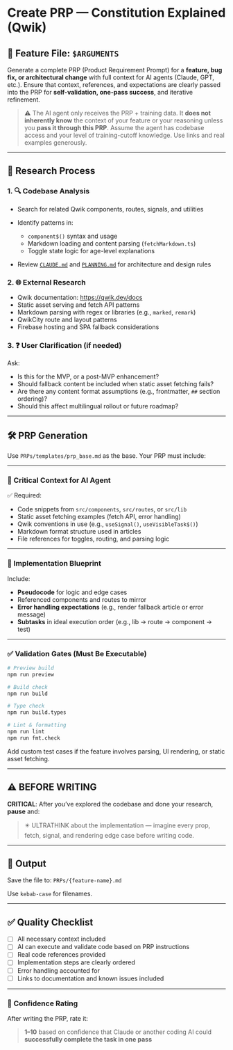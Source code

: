 # Create PRP — Constitution Explained (Qwik)

## 📂 Feature File: `$ARGUMENTS`

Generate a complete PRP (Product Requirement Prompt) for a **feature, bug fix, or architectural change** with full context for AI agents (Claude, GPT, etc.). Ensure that context, references, and expectations are clearly passed into the PRP for **self-validation, one-pass success**, and iterative refinement.

> ⚠️ The AI agent only receives the PRP + training data. It **does not inherently know** the context of your feature or your reasoning unless you **pass it through this PRP**.
> Assume the agent has codebase access and your level of training-cutoff knowledge. Use links and real examples generously.

---

## 🧪 Research Process

### 1. 🔍 Codebase Analysis

- Search for related Qwik components, routes, signals, and utilities
- Identify patterns in:

  - `component$()` syntax and usage
  - Markdown loading and content parsing (`fetchMarkdown.ts`)
  - Toggle state logic for age-level explanations

- Review [`CLAUDE.md`](../../CLAUDE.md) and [`PLANNING.md`](../../.context/PLANNING.md) for architecture and design rules

### 2. 🌐 External Research

- Qwik documentation: https://qwik.dev/docs
- Static asset serving and fetch API patterns
- Markdown parsing with regex or libraries (e.g., `marked`, `remark`)
- QwikCity route and layout patterns
- Firebase hosting and SPA fallback considerations

### 3. ❓ User Clarification (if needed)

Ask:

- Is this for the MVP, or a post-MVP enhancement?
- Should fallback content be included when static asset fetching fails?
- Are there any content format assumptions (e.g., frontmatter, `##` section ordering)?
- Should this affect multilingual rollout or future roadmap?

---

## 🛠️ PRP Generation

Use `PRPs/templates/prp_base.md` as the base. Your PRP must include:

---

### 📘 Critical Context for AI Agent

✅ Required:

- Code snippets from `src/components`, `src/routes`, or `src/lib`
- Static asset fetching examples (fetch API, error handling)
- Qwik conventions in use (e.g., `useSignal()`, `useVisibleTask$()`)
- Markdown format structure used in articles
- File references for toggles, routing, and parsing logic

---

### 🧱 Implementation Blueprint

Include:

- **Pseudocode** for logic and edge cases
- Referenced components and routes to mirror
- **Error handling expectations** (e.g., render fallback article or error message)
- **Subtasks** in ideal execution order (e.g., lib → route → component → test)

---

### ✅ Validation Gates (Must Be Executable)

```bash
# Preview build
npm run preview

# Build check
npm run build

# Type check
npm run build.types

# Lint & formatting
npm run lint
npm run fmt.check
```

Add custom test cases if the feature involves parsing, UI rendering, or static asset fetching.

---

## ⚠️ BEFORE WRITING

**CRITICAL**: After you’ve explored the codebase and done your research, **pause** and:

> ✴️ ULTRATHINK about the implementation — imagine every prop, fetch, signal, and rendering edge case before writing code.

---

## 📄 Output

Save the file to:
`PRPs/{feature-name}.md`

Use `kebab-case` for filenames.

---

## ✅ Quality Checklist

- [ ] All necessary context included
- [ ] AI can execute and validate code based on PRP instructions
- [ ] Real code references provided
- [ ] Implementation steps are clearly ordered
- [ ] Error handling accounted for
- [ ] Links to documentation and known issues included

---

### 🧠 Confidence Rating

After writing the PRP, rate it:

> **1–10** based on confidence that Claude or another coding AI could **successfully complete the task in one pass**
